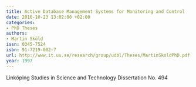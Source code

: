 ```yaml
---
title: Active Database Management Systems for Monitoring and Control
date: 2016-10-23 13:02:00 +02:00
categories:
- PhD Theses
authors:
- Martin Sköld
issn: 0345-7524
isbn: 91-7219-002-7
url: http://www.it.uu.se/research/group/udbl/Theses/MartinSkoldPhD.pdf
year: 1997
---
```


Linköping Studies in Science and Technology Dissertation No. 494
